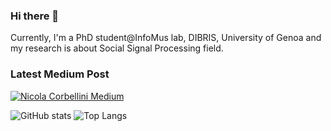 ### Hi there 👋

Currently, I'm a PhD student@InfoMus lab, DIBRIS, University of Genoa and my research is about Social Signal Processing field.

<!-- #### You can find me on
![Google Scholar](https://img.shields.io/badge/Google%20Scholar-4285F4.svg?style=for-the-badge&logo=Google-Scholar&logoColor=white)
![LinkedIn](https://img.shields.io/badge/linkedin-%230077B5.svg?style=for-the-badge&logo=linkedin&logoColor=white)
![Medium](https://img.shields.io/badge/Medium-12100E?style=for-the-badge&logo=medium&logoColor=white) -->

### Latest Medium Post

[![Nicola Corbellini Medium](https://github-readme-medium.vercel.app/?username=nicola.corbellini93&limit=3)](https://medium.com/@nicola.corbellini93)
<!--
**nicola-corbellini/nicola-corbellini** is a ✨ _special_ ✨ repository because its `README.md` (this file) appears on your GitHub profile.

Here are some ideas to get you started:

- 🔭 I’m currently working on ...
- 🌱 I’m currently learning ...
- 👯 I’m looking to collaborate on ...
- 🤔 I’m looking for help with ...
- 💬 Ask me about ...
- 📫 How to reach me: ...
- 😄 Pronouns: ...
- ⚡ Fun fact: ...
-->

![GitHub stats](https://github-readme-stats.vercel.app/api?username=nicola-corbellini&show_icons=true&theme=transparent)
![Top Langs](https://github-readme-stats.vercel.app/api/top-langs/?username=nicola-corbellini&layout=compact&theme=transparent)
